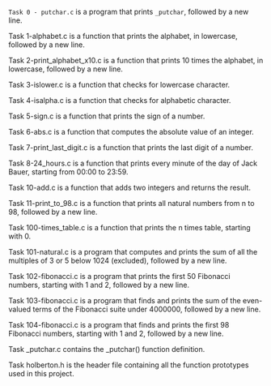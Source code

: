 `Task 0 - putchar.c` is a program that prints `_putchar`, followed by a new line.

Task 1-alphabet.c is a function that prints the alphabet, in lowercase, followed by a new line.



Task 2-print_alphabet_x10.c is a function that prints 10 times the alphabet, in lowercase, followed by a new line.



Task 3-islower.c is a function that checks for lowercase character.



Task 4-isalpha.c is a function that checks for alphabetic character.



Task 5-sign.c is a function that prints the sign of a number.



Task 6-abs.c is a function that computes the absolute value of an integer.



Task 7-print_last_digit.c is a function that prints the last digit of a number.



Task 8-24_hours.c is a function that prints every minute of the day of Jack Bauer, starting from 00:00 to 23:59.



Task 10-add.c is a function that adds two integers and returns the result.



Task 11-print_to_98.c is a function that prints all natural numbers from n to 98, followed by a new line.



Task 100-times_table.c is a function that prints the n times table, starting with 0.



Task 101-natural.c is a program that computes and prints the sum of all the multiples of 3 or 5 below 1024 (excluded), followed by a new line.



Task 102-fibonacci.c is a program that prints the first 50 Fibonacci numbers, starting with 1 and 2, followed by a new line.



Task 103-fibonacci.c is a program that finds and prints the sum of the even-valued terms of the Fibonacci suite under 4000000, followed by a new line.



Task 104-fibonacci.c is a program that finds and prints the first 98 Fibonacci numbers, starting with 1 and 2, followed by a new line.



Task _putchar.c contains the _putchar() function definition.



Task holberton.h is the header file containing all the function prototypes used in this project.
